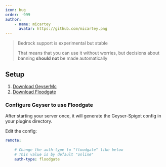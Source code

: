 ```yaml
---
icon: bug
order: -999
author:
    - name: micartey
      avatar: https://github.com/micartey.png
---
```


> Bedrock support is experimental but stable
> 
> That means that you can use it without worries, but decisions about banning **should not** be made automatically

## Setup

1. [Download GeyserMc](https://geysermc.org/download)
2. [Download Floodgate](https://geysermc.org/download?project=floodgate)

### Configure Geyser to use Floodgate

After starting your server once, it will generate the Geyser-Spigot config in your plugins directory.

Edit the config:

```yaml #5
remote: 
    
    # Change the auth-type to "floodgate" like below
    # This value is by default "online"
    auth-type: floodgate
```
